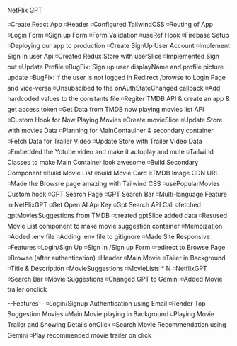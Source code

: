 
NetFlix GPT

◽Create React App
◽Header
◽Configured TailwindCSS
◽Routing of App
◽Login Form
◽Sign up Form
◽Form Validation
◽useRef Hook
◽Firebase Setup
◽Deploying our app to production
◽Create SignUp User Account
◽Implement Sign In user Api
◽Created Redux Store with userSlice
◽Implemented Sign out
◽Update Profile
◽BugFix: Sign up user displayName and profile picture update
◽BugFix: if the user is not logged in Redirect /browse to Login Page and vice-versa
◽Unsubscibed to the onAuthStateChanged callback
◽Add hardcoded values to the constants file
◽Regiter TMDB API & create an app & get access token
◽Get Data from TMDB now playing movies list API
◽Custom Hook for Now Playing Movies
◽Create movieSlice
◽Update Store with movies Data
◽Planning for MainContauiner & secondary container
◽Fetch Data for Trailer Video
◽Update Store with Trailer Video Data
◽Embedded the Yotube video and make it autoplay and mute
◽Tailwind Classes to make Main Container look awesome
◽Build Secondary Component
◽Build Movie List
◽build Movie Card
◽TMDB Image CDN URL
◽Made the Browsre page amazing with Tailwind CSS
◽usePopularMovies Custom hook
◽GPT Search Page
◽GPT Search Bar
◽Multi-language Feature in NetFlixGPT
◽Get Open AI Api Key
◽Gpt Search API Call
◽fetched gptMoviesSuggestions from TMDB
◽created gptSlice added data
◽Resused Movie List component to make movie suggestion container
◽Memoization
◽Added .env file
◽Adding .env file to gitignore
◽Made Site Responsive
◽Features
◽Login/Sign Up
◽Sign In /Sign up Form
◽redirect to Browse Page
◽Browse (after authentication)
◽Header
◽Main Movie
◽Tailer in Background
◽Title & Description
◽MovieSuggestions
◽MovieLists * N
◽NetflixGPT
◽Search Bar
◽Movie Suggestions
◽Changed GPT to Gemini
◽Added Movie trailer onclick

--Features--
◽Login/Signup Authentication using Email
◽Render Top Suggestion Movies
◽Main Movie playing in Background 
◽Playing Movie Trailer and Showing Details onClick
◽Search Movie Recommendation using Gemini
◽Play recommended movie trailer on click
